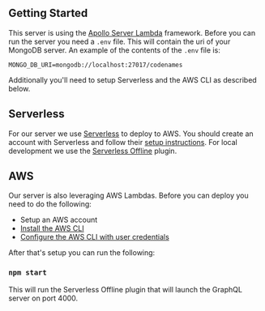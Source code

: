 ## Getting Started

This server is using the [Apollo Server Lambda](https://www.apollographql.com/docs/apollo-server/v1/servers/lambda/) framework. Before you can run the server you need a `.env` file. This will contain the uri of your MongoDB server. An example of the contents of the `.env` file is:

```
MONGO_DB_URI=mongodb://localhost:27017/codenames
```

Additionally you'll need to setup Serverless and the AWS CLI as described below.

## Serverless
For our server we use [Serverless](https://www.serverless.com/) to deploy to AWS. You should create an account with Serverless and follow their [setup instructions](https://www.serverless.com/framework/docs/getting-started/). For local development we use the [Serverless Offline](https://github.com/dherault/serverless-offline) plugin.

## AWS
Our server is also leveraging AWS Lambdas. Before you can deploy you need to do the following:
- Setup an AWS account
- [Install the AWS CLI](https://docs.aws.amazon.com/cli/latest/userguide/installing.html)
- [Configure the AWS CLI with user credentials](https://docs.aws.amazon.com/cli/latest/userguide/cli-chap-getting-started.html)

After that's setup you can run the following:

### `npm start`

This will run the Serverless Offline plugin that will launch the GraphQL server on port 4000.